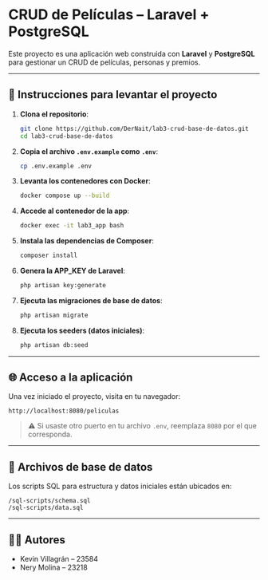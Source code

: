 # CRUD de Películas – Laravel + PostgreSQL

Este proyecto es una aplicación web construida con **Laravel** y **PostgreSQL** para gestionar un CRUD de películas, personas y premios.

---

## 🔧 Instrucciones para levantar el proyecto

1. **Clona el repositorio**:

   ```bash
   git clone https://github.com/DerNait/lab3-crud-base-de-datos.git
   cd lab3-crud-base-de-datos
   ```

2. **Copia el archivo `.env.example` como `.env`**:

   ```bash
   cp .env.example .env
   ```

3. **Levanta los contenedores con Docker**:

   ```bash
   docker compose up --build
   ```

4. **Accede al contenedor de la app**:

   ```bash
   docker exec -it lab3_app bash
   ```
5. **Instala las dependencias de Composer**:
   ```bash
   composer install
   ```

7. **Genera la APP_KEY de Laravel**:

   ```bash
   php artisan key:generate
   ```

8. **Ejecuta las migraciones de base de datos**:

   ```bash
   php artisan migrate
   ```

9. **Ejecuta los seeders (datos iniciales)**:

   ```bash
   php artisan db:seed
   ```

---

## 🌐 Acceso a la aplicación

Una vez iniciado el proyecto, visita en tu navegador:

```
http://localhost:8080/peliculas
```

> ⚠️ Si usaste otro puerto en tu archivo `.env`, reemplaza `8080` por el que corresponda.

---

## 📂 Archivos de base de datos

Los scripts SQL para estructura y datos iniciales están ubicados en:

```
/sql-scripts/schema.sql
/sql-scripts/data.sql
```

---

## 👨‍💻 Autores

- Kevin Villagrán – 23584
- Nery Molina – 23218
